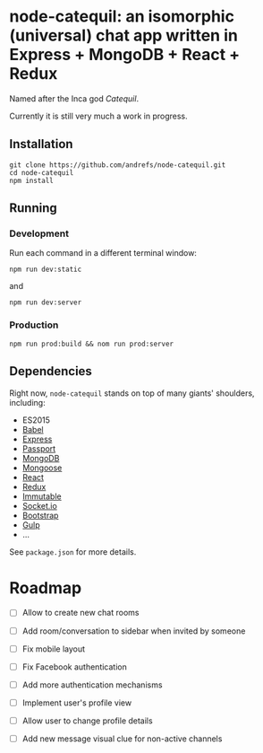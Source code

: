 # node-catequil: an isomorphic (universal) chat app written in Express + MongoDB + React + Redux

Named after the Inca god _Catequil_.

Currently it is still very much a work in progress.

## Installation

    git clone https://github.com/andrefs/node-catequil.git
    cd node-catequil
    npm install

## Running

### Development

Run each command in a different terminal window:

    npm run dev:static

and

    npm run dev:server

### Production

    npm run prod:build && nom run prod:server

## Dependencies

Right now, `node-catequil` stands on top of many giants' shoulders,
including:

* ES2015
* [Babel](https://babeljs.io/)
* [Express](http://expressjs.com/)
* [Passport](http://passportjs.org/)
* [MongoDB](https://www.mongodb.org/)
* [Mongoose](http://mongoosejs.com/)
* [React](https://facebook.github.io/react/)
* [Redux](http://redux.js.org/)
* [Immutable](https://facebook.github.io/immutable-js/)
* [Socket.io](http://socket.io/)
* [Bootstrap](http://getbootstrap.com/)
* [Gulp](http://gulpjs.com/)
* ...

See `package.json` for more details.

# Roadmap

- [ ] Allow to create new chat rooms
- [ ] Add room/conversation to sidebar when invited by someone
- [ ] Fix mobile layout
- [ ] Fix Facebook authentication
- [ ] Add more authentication mechanisms
- [ ] Implement user's profile view
- [ ] Allow user to change profile details
- [ ] Add new message visual clue for non-active channels

